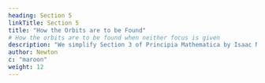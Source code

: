 ```yaml
---
heading: Section 5
linkTitle: Section 5
title: "How the Orbits are to be Found"
# How the orbits are to be found when neither focus is given
description: "We simplify Section 3 of Principia Mathematica by Isaac Newton"
author: Newton
c: "maroon"
weight: 12
---
```

